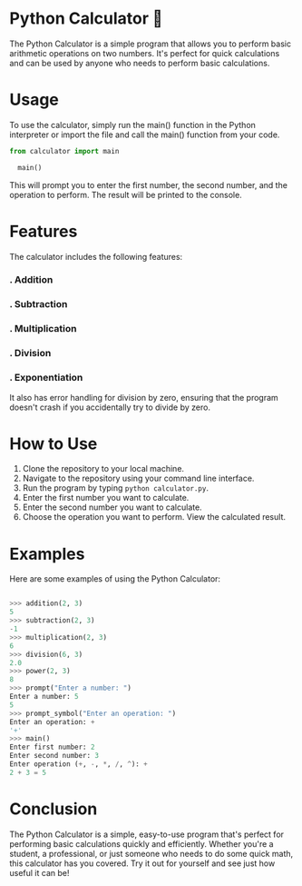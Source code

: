 # Python Calculator 🧮
The Python Calculator is a simple program that allows you to perform basic arithmetic operations on two numbers. It's perfect for quick calculations and can be used by anyone who needs to perform basic calculations.

# Usage
To use the calculator, simply run the main() function in the Python interpreter or import the file and call the main() function from your code.

 ```python
 from calculator import main 

   main() 
```

This will prompt you to enter the first number, the second number, and the operation to perform. The result will be printed to the console.

# Features
The calculator includes the following features:

### . Addition

### . Subtraction
### . Multiplication
### . Division
### . Exponentiation
It also has error handling for division by zero, ensuring that the program doesn't crash if you accidentally try to divide by zero.

# How to Use
1. Clone the repository to your local machine.
2. Navigate to the repository using your command line interface.
3. Run the program by typing `python calculator.py`.
4. Enter the first number you want to calculate.
5. Enter the second number you want to calculate.
6. Choose the operation you want to perform.
View the calculated result.
# Examples
Here are some examples of using the Python Calculator:

```python

>>> addition(2, 3)
5
>>> subtraction(2, 3)
-1
>>> multiplication(2, 3)
6
>>> division(6, 3)
2.0
>>> power(2, 3)
8
>>> prompt("Enter a number: ")
Enter a number: 5
5
>>> prompt_symbol("Enter an operation: ")
Enter an operation: +
'+'
>>> main()
Enter first number: 2
Enter second number: 3
Enter operation (+, -, *, /, ^): +
2 + 3 = 5
```
# Conclusion
The Python Calculator is a simple, easy-to-use program that's perfect for performing basic calculations quickly and efficiently. Whether you're a student, a professional, or just someone who needs to do some quick math, this calculator has you covered. Try it out for yourself and see just how useful it can be!